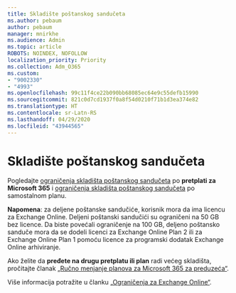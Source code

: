 ```yaml
---
title: Skladište poštanskog sandučeta
ms.author: pebaum
author: pebaum
manager: mnirkhe
ms.audience: Admin
ms.topic: article
ROBOTS: NOINDEX, NOFOLLOW
localization_priority: Priority
ms.collection: Adm_O365
ms.custom:
- "9002330"
- "4993"
ms.openlocfilehash: 99c11f4ce22b090bb68085ec64e9c55defb15990
ms.sourcegitcommit: 821c0d7cd1937f0a8f54d0210f71b1d3ea374e82
ms.translationtype: HT
ms.contentlocale: sr-Latn-RS
ms.lasthandoff: 04/29/2020
ms.locfileid: "43944565"
---
```

# <a name="mailbox-storage"></a>Skladište poštanskog sandučeta

Pogledajte [ograničenja skladišta poštanskog sandučeta](https://docs.microsoft.com/office365/servicedescriptions/exchange-online-service-description/exchange-online-limits#mailbox-storage-limits) po **pretplati za Microsoft 365** i [ograničenja skladišta poštanskog sandučeta](https://docs.microsoft.com/office365/servicedescriptions/exchange-online-service-description/exchange-online-limits#storage-limits-across-standalone-plans) po samostalnom planu. 

**Napomena**: za deljene poštanske sandučiće, korisnik mora da ima licencu za Exchange Online. Deljeni poštanski sandučići su ograničeni na 50 GB bez licence. Da biste povećali ograničenje na 100 GB, deljeno poštansko sanduče mora da se dodeli licenci za Exchange Online Plan 2 ili za Exchange Online Plan 1 pomoću licence za programski dodatak Exchange Online arhiviranje.

Ako želite da **pređete na drugu pretplatu ili plan** radi većeg skladišta, pročitajte članak [„Ručno menjanje planova za Microsoft 365 za preduzeća“](https://docs.microsoft.com/microsoft-365/commerce/subscriptions/switch-plans-manually?view=o365-worldwide).

Više informacija potražite u članku [„Ograničenja za Exchange Online“](https://docs.microsoft.com/office365/servicedescriptions/exchange-online-service-description/exchange-online-limits).
